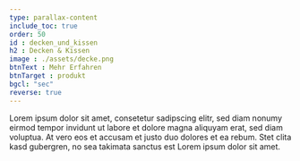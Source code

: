 ```yaml
---
type: parallax-content
include_toc: true
order: 50
id : decken_und_kissen
h2 : Decken & Kissen
image : ./assets/decke.png
btnText : Mehr Erfahren
btnTarget : produkt
bgcl: "sec"
reverse: true
---
```


Lorem ipsum dolor sit amet, consetetur sadipscing elitr, sed diam nonumy eirmod tempor invidunt ut labore et dolore magna aliquyam erat, sed diam voluptua. At vero eos et accusam et justo duo dolores et ea rebum. Stet clita kasd gubergren, no sea takimata sanctus est Lorem ipsum dolor sit amet.
